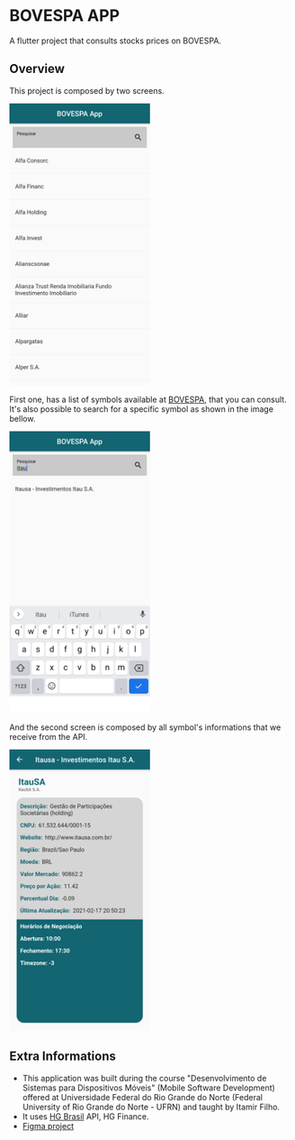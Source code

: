 # BOVESPA APP

A flutter project that consults stocks prices on BOVESPA.

## Overview

This project is composed by two screens.

<img src="./assets/img/InitialScreen.png" height="500">

First one, has a list of symbols available at [BOVESPA](https://console.hgbrasil.com/documentation/finance/symbols), that you can consult.
</br> It's also possible to search for a specific symbol as shown in the image bellow.

<img src="./assets/img/Search.png" height="500">

And the second screen is composed by all symbol's informations that we receive from the API.

<img src="./assets/img/CompanyScreen.png" height="500">

## Extra Informations

- This application was built during the course "Desenvolvimento de Sistemas para Dispositivos Móveis" (Mobile Software Development) offered at Universidade Federal do Rio Grande do Norte (Federal University of Rio Grande do Norte - UFRN) and taught by Itamir Filho.
- It uses [HG Brasil](https://hgbrasil.com/) API, HG Finance.
- [Figma project](https://www.figma.com/file/LqlQWkEGdrDGtjRucnPiYf/Bovespa_App?node-id=0%3A1) 
